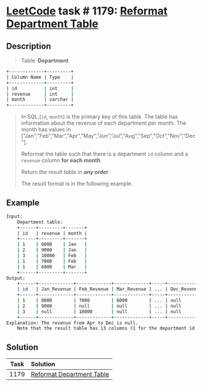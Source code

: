 # [LeetCode][leetcode] task # 1179: [Reformat Department Table][task]

Description
-----------

> Table: **Department**
```sh
+-------------+---------+
| Column Name | Type    |
+-------------+---------+
| id          | int     |
| revenue     | int     |
| month       | varchar |
+-------------+---------+
```
> In SQL,(`id`, `month`) is the primary key of this table.
> The table has information about the revenue of each department per month.
> The month has values in ["Jan","Feb","Mar","Apr","May","Jun","Jul","Aug","Sep","Oct","Nov","Dec"].
> 
> Reformat the table such that there is a department `id` column and a `revenue` column **for each month**.
> 
> Return _the result table in **any order**_.
> 
> The result format is in the following example.

Example
-------

```sh
Input: 
    Department table:
    +------+---------+-------+
    | id   | revenue | month |
    +------+---------+-------+
    | 1    | 8000    | Jan   |
    | 2    | 9000    | Jan   |
    | 3    | 10000   | Feb   |
    | 1    | 7000    | Feb   |
    | 1    | 6000    | Mar   |
    +------+---------+-------+
Output: 
    +------+-------------+-------------+-------------+-----+-------------+
    | id   | Jan_Revenue | Feb_Revenue | Mar_Revenue | ... | Dec_Revenue |
    +------+-------------+-------------+-------------+-----+-------------+
    | 1    | 8000        | 7000        | 6000        | ... | null        |
    | 2    | 9000        | null        | null        | ... | null        |
    | 3    | null        | 10000       | null        | ... | null        |
    +------+-------------+-------------+-------------+-----+-------------+
Explanation: The revenue from Apr to Dec is null.
    Note that the result table has 13 columns (1 for the department id + 12 for the months).
```

Solution
--------

| Task | Solution                              |
|:----:|:--------------------------------------|
| 1179 | [Reformat Department Table][solution] |


[leetcode]: <http://leetcode.com/>
[task]: <https://leetcode.com/problems/reformat-department-table/>
[solution]: <https://github.com/wellaxis/praxis-leetcode/blob/main/src/main/java/com/witalis/praxis/leetcode/task/h12/p1179/option/Practice.java>

